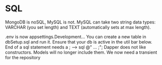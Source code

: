 # SQL
MongoDB is noSQL, MySQL is not.
MySQL can take two string data types: VARCHAR (you set length) and TEXT (automatically sets at max length). 

.env is now appsettings.Development...
You can create a new table in dbSetup.sql and run it. Ensure that your db is active in the util bar below.
End of a sql statement needs a ; --> sql @" ... ;";
Dapper does not like constructors. Models will no longer include them.
We now need a transient for the repository
